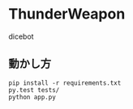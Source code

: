 # ThunderWeapon
dicebot

## 動かし方

```
pip install -r requirements.txt
py.test tests/
python app.py
```

